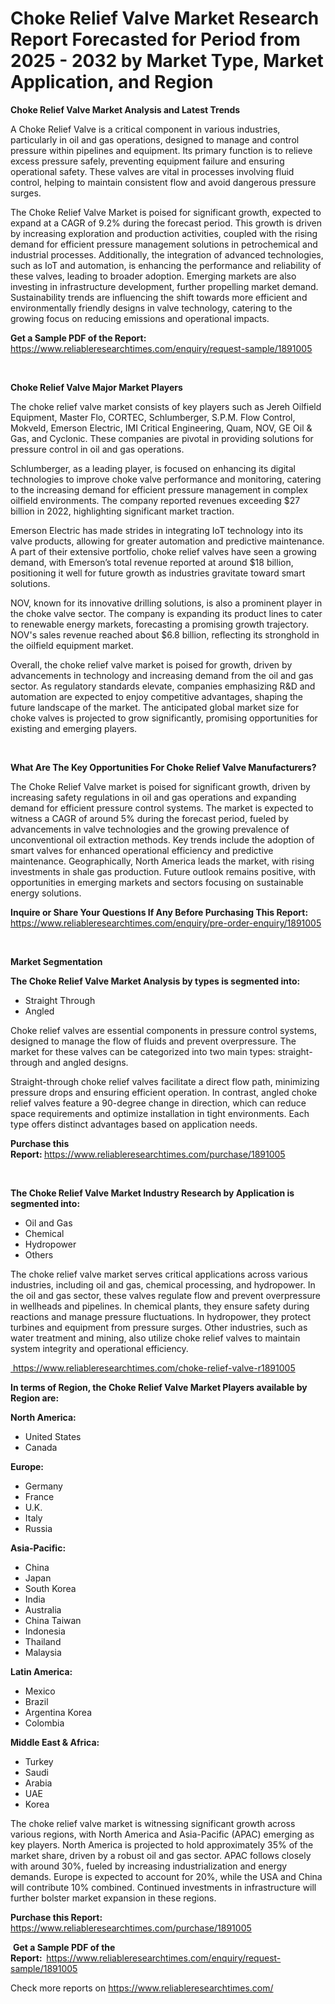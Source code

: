 <p><h1>Choke Relief Valve Market Research Report Forecasted for Period from 2025 -  2032 by Market Type, Market Application, and Region</h1></p><p><strong>Choke Relief Valve Market Analysis and Latest Trends</strong></p>
<p><p>A Choke Relief Valve is a critical component in various industries, particularly in oil and gas operations, designed to manage and control pressure within pipelines and equipment. Its primary function is to relieve excess pressure safely, preventing equipment failure and ensuring operational safety. These valves are vital in processes involving fluid control, helping to maintain consistent flow and avoid dangerous pressure surges.</p><p>The Choke Relief Valve Market is poised for significant growth, expected to expand at a CAGR of 9.2% during the forecast period. This growth is driven by increasing exploration and production activities, coupled with the rising demand for efficient pressure management solutions in petrochemical and industrial processes. Additionally, the integration of advanced technologies, such as IoT and automation, is enhancing the performance and reliability of these valves, leading to broader adoption. Emerging markets are also investing in infrastructure development, further propelling market demand. Sustainability trends are influencing the shift towards more efficient and environmentally friendly designs in valve technology, catering to the growing focus on reducing emissions and operational impacts.</p></p>
<p><strong>Get a Sample PDF of the Report:&nbsp;</strong> <a href="https://www.reliableresearchtimes.com/enquiry/request-sample/1891005?utm_campaign=2624&utm_medium=2&utm_source=Github&utm_content=ia&utm_term=01032025&utm_id=choke-relief-valve">https://www.reliableresearchtimes.com/enquiry/request-sample/1891005</a></p>
<p>&nbsp;</p>
<p><strong>Choke Relief Valve Major Market Players</strong></p>
<p><p>The choke relief valve market consists of key players such as Jereh Oilfield Equipment, Master Flo, CORTEC, Schlumberger, S.P.M. Flow Control, Mokveld, Emerson Electric, IMI Critical Engineering, Quam, NOV, GE Oil & Gas, and Cyclonic. These companies are pivotal in providing solutions for pressure control in oil and gas operations.</p><p>Schlumberger, as a leading player, is focused on enhancing its digital technologies to improve choke valve performance and monitoring, catering to the increasing demand for efficient pressure management in complex oilfield environments. The company reported revenues exceeding $27 billion in 2022, highlighting significant market traction.</p><p>Emerson Electric has made strides in integrating IoT technology into its valve products, allowing for greater automation and predictive maintenance. A part of their extensive portfolio, choke relief valves have seen a growing demand, with Emerson’s total revenue reported at around $18 billion, positioning it well for future growth as industries gravitate toward smart solutions.</p><p>NOV, known for its innovative drilling solutions, is also a prominent player in the choke valve sector. The company is expanding its product lines to cater to renewable energy markets, forecasting a promising growth trajectory. NOV's sales revenue reached about $6.8 billion, reflecting its stronghold in the oilfield equipment market.</p><p>Overall, the choke relief valve market is poised for growth, driven by advancements in technology and increasing demand from the oil and gas sector. As regulatory standards elevate, companies emphasizing R&D and automation are expected to enjoy competitive advantages, shaping the future landscape of the market. The anticipated global market size for choke valves is projected to grow significantly, promising opportunities for existing and emerging players.</p></p>
<p>&nbsp;</p>
<p><strong>What Are The Key Opportunities For Choke Relief Valve Manufacturers?</strong></p>
<p><p>The Choke Relief Valve market is poised for significant growth, driven by increasing safety regulations in oil and gas operations and expanding demand for efficient pressure control systems. The market is expected to witness a CAGR of around 5% during the forecast period, fueled by advancements in valve technologies and the growing prevalence of unconventional oil extraction methods. Key trends include the adoption of smart valves for enhanced operational efficiency and predictive maintenance. Geographically, North America leads the market, with rising investments in shale gas production. Future outlook remains positive, with opportunities in emerging markets and sectors focusing on sustainable energy solutions.</p></p>
<p><strong>Inquire or Share Your Questions If Any Before Purchasing This Report:</strong> <a href="https://www.reliableresearchtimes.com/enquiry/pre-order-enquiry/1891005?utm_campaign=2624&utm_medium=2&utm_source=Github&utm_content=ia&utm_term=01032025&utm_id=choke-relief-valve">https://www.reliableresearchtimes.com/enquiry/pre-order-enquiry/1891005</a></p>
<p>&nbsp;</p>
<p><strong>Market Segmentation</strong></p>
<p><strong>The Choke Relief Valve Market Analysis by types is segmented into:</strong></p>
<p><ul><li>Straight Through</li><li>Angled</li></ul></p>
<p><p>Choke relief valves are essential components in pressure control systems, designed to manage the flow of fluids and prevent overpressure. The market for these valves can be categorized into two main types: straight-through and angled designs. </p><p>Straight-through choke relief valves facilitate a direct flow path, minimizing pressure drops and ensuring efficient operation. In contrast, angled choke relief valves feature a 90-degree change in direction, which can reduce space requirements and optimize installation in tight environments. Each type offers distinct advantages based on application needs.</p></p>
<p><strong>Purchase this Report:&nbsp;</strong><a href="https://www.reliableresearchtimes.com/purchase/1891005?utm_campaign=2624&utm_medium=2&utm_source=Github&utm_content=ia&utm_term=01032025&utm_id=choke-relief-valve">https://www.reliableresearchtimes.com/purchase/1891005</a></p>
<p>&nbsp;</p>
<p><strong>The Choke Relief Valve Market Industry Research by Application is segmented into:</strong></p>
<p><ul><li>Oil and Gas</li><li>Chemical</li><li>Hydropower</li><li>Others</li></ul></p>
<p><p>The choke relief valve market serves critical applications across various industries, including oil and gas, chemical processing, and hydropower. In the oil and gas sector, these valves regulate flow and prevent overpressure in wellheads and pipelines. In chemical plants, they ensure safety during reactions and manage pressure fluctuations. In hydropower, they protect turbines and equipment from pressure surges. Other industries, such as water treatment and mining, also utilize choke relief valves to maintain system integrity and operational efficiency.</p></p>
<p><a href="https://www.reliableresearchtimes.com/choke-relief-valve-r1891005?utm_campaign=2624&utm_medium=2&utm_source=Github&utm_content=ia&utm_term=01032025&utm_id=choke-relief-valve">&nbsp;https://www.reliableresearchtimes.com/choke-relief-valve-r1891005</a></p>
<p><strong>In terms of Region, the Choke Relief Valve Market Players available by Region are:</strong></p>
<p>
    <p> <strong> North America: </strong>
        <ul>
            <li>United States</li>
            <li>Canada</li>
        </ul>
        </p> 
    <p> <strong> Europe: </strong>
        <ul>
            <li>Germany</li>
            <li>France</li>
            <li>U.K.</li>
            <li>Italy</li>
            <li>Russia</li>
        </ul>
        </p> 
    <p> <strong> Asia-Pacific: </strong>
        <ul>
            <li>China</li>
            <li>Japan</li>
            <li>South Korea</li>
            <li>India</li>
            <li>Australia</li>
            <li>China Taiwan</li>
            <li>Indonesia</li>
            <li>Thailand</li>
            <li>Malaysia</li>
        </ul>
        </p> 
    <p> <strong> Latin America: </strong>
        <ul>
            <li>Mexico</li>
            <li>Brazil</li>
            <li>Argentina Korea</li>
            <li>Colombia</li>
        </ul>
        </p> 
    <p> <strong> Middle East & Africa: </strong>
        <ul>
            <li>Turkey</li>
            <li>Saudi</li>
            <li>Arabia</li>
            <li>UAE</li>
            <li>Korea</li>
        </ul>
    </p>
    </p>
<p><p>The choke relief valve market is witnessing significant growth across various regions, with North America and Asia-Pacific (APAC) emerging as key players. North America is projected to hold approximately 35% of the market share, driven by a robust oil and gas sector. APAC follows closely with around 30%, fueled by increasing industrialization and energy demands. Europe is expected to account for 20%, while the USA and China will contribute 10% combined. Continued investments in infrastructure will further bolster market expansion in these regions.</p></p>
<p><strong>Purchase this Report: </strong><a href="https://www.reliableresearchtimes.com/purchase/1891005?utm_campaign=2624&utm_medium=2&utm_source=Github&utm_content=ia&utm_term=01032025&utm_id=choke-relief-valve">https://www.reliableresearchtimes.com/purchase/1891005</a></p>
<p>&nbsp;<strong>Get a Sample PDF of the Report:&nbsp;&nbsp;</strong><a href="https://www.reliableresearchtimes.com/enquiry/request-sample/1891005?utm_campaign=2624&utm_medium=2&utm_source=Github&utm_content=ia&utm_term=01032025&utm_id=choke-relief-valve">https://www.reliableresearchtimes.com/enquiry/request-sample/1891005</a></p>
<p><strong></strong></p>
<p>Check more reports on <a href="https://www.reliableresearchtimes.com/?utm_campaign=2624&utm_medium=2&utm_source=Github&utm_content=ia&utm_term=01032025&utm_id=choke-relief-valve">https://www.reliableresearchtimes.com/</a></p>